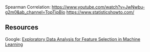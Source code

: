 
Spearman Correlation:
https://www.youtube.com/watch?v=JwNwbu-g2m0&ab_channel=TopTipBio
https://www.statisticshowto.com/

## Resources
Google: [Exploratory Data Analysis for Feature Selection in Machine Learning](https://services.google.com/fh/files/misc/exploratory_data_analysis_for_feature_selection_in_machine_learning.pdf)